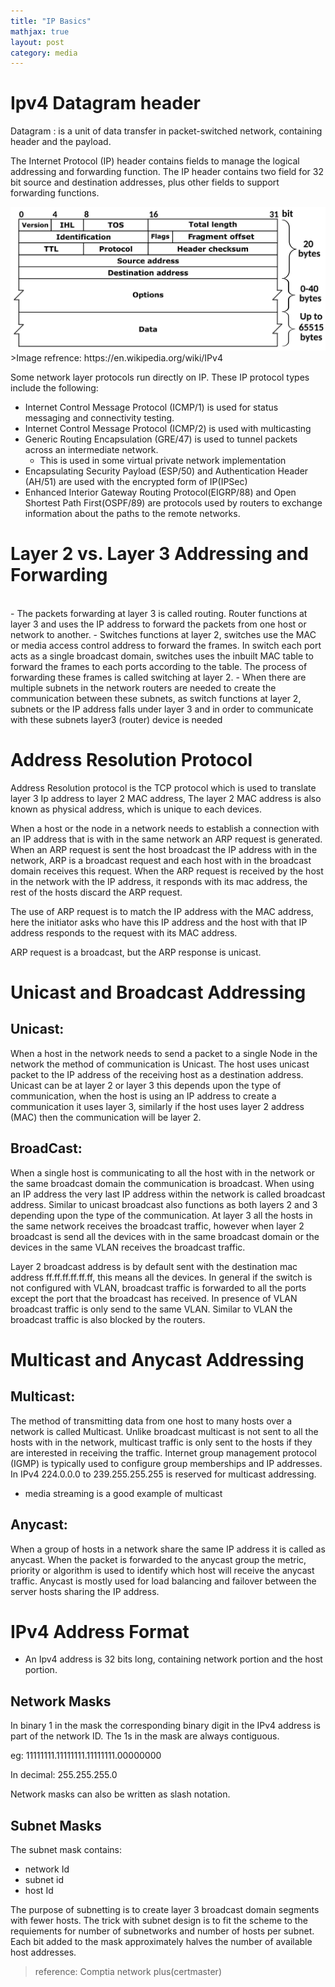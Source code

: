 ```yaml
---
title: "IP Basics"
mathjax: true
layout: post
category: media
---
```

<h1>Ipv4 Datagram header</h1>
Datagram : is a unit of data transfer in packet-switched network, containing header and the payload.


The Internet Protocol (IP) header contains fields to manage the logical addressing and forwarding function. The IP header contains two field for 32 bit source and destination addresses, plus other fields to support forwarding functions.

<img src="/assets/img/IPv4_Packet-en.svg.png">
>Image refrence: <url>https://en.wikipedia.org/wiki/IPv4</url>

Some network layer protocols run directly on IP. These IP protocol types include the following:
- Internet Control Message Protocol (ICMP/1) is used for status messaging and connectivity testing.
- Internet Control Message Protocol (ICMP/2) is used with multicasting
- Generic Routing Encapsulation (GRE/47) is used to tunnel packets across an intermediate network.
    - This is used in some virtual private network implementation
- Encapsulating Security Payload (ESP/50) and Authentication Header (AH/51) are used with the encrypted form of IP(IPSec)
- Enhanced Interior Gateway Routing Protocol(EIGRP/88) and Open Shortest Path First(OSPF/89) are protocols used by routers to exchange information about the paths to the remote networks.

<h1>Layer 2 vs. Layer 3 Addressing and Forwarding</h1><br>
- The packets forwarding at layer 3 is called routing. Router functions at layer 3 and uses the IP address to forward the packets from one host or network to another. 
- Switches functions at layer 2, switches use the MAC or media access control address to forward the frames. In switch each port acts as a single broadcast domain, switches uses the inbuilt MAC table to forward the frames to each ports according to the table. The process of forwarding these frames is called switching at layer 2.
- When there are multiple subnets in the network routers are needed to create the communication between these subnets, as switch functions at layer 2, subnets or the IP address falls under layer 3 and in order to communicate with these subnets layer3 (router) device is needed 

<h1>Address Resolution Protocol</h1>

Address Resolution protocol is the TCP protocol which is used to translate layer 3 Ip address to layer 2 MAC address, The layer 2 MAC address is also known as physical address, which is unique to each devices. 

When a host or the node in a network needs to establish a connection with an IP address that is with in the same network an ARP request is generated. When an ARP request is sent the host broadcast the IP address with in the network, ARP is a broadcast request and each host with in the broadcast domain receives this request. When the ARP request is received by the host in the network with the IP address, it responds with its mac address, the rest of the hosts discard the ARP request. 

The use of ARP request is to match the IP address with the MAC address, here the initiator asks who have this IP address and the host with that IP address responds to the request with its MAC address. 

ARP request is a broadcast, but the ARP response is unicast.

<h1>Unicast and Broadcast Addressing</h1>

<h2>Unicast:</h2>

When a host in the network needs to send a packet to a single Node in the network the method of communication is Unicast. The host uses unicast packet to the IP address of the receiving host as a destination address. Unicast can be at layer 2 or layer 3 this depends upon the type of communication, when the host is using an IP address to create a communication it uses layer 3, similarly if the host uses layer 2 address (MAC) then the communication will be layer 2.

<h2>BroadCast:</h2>

When a single host is communicating to all the host with in the network or the same broadcast domain the communication is broadcast. When using an IP address the very last IP address within the network is called broadcast address. Similar to unicast broadcast also functions as both layers 2 and 3 depending upon the type of the communication. At layer 3 all the hosts in the same network receives the broadcast traffic, however when layer 2 broadcast is send all the devices with in the same broadcast domain or the devices in the same VLAN receives the broadcast traffic.

Layer 2 broadcast address is by default sent with the destination mac address ff.ff.ff.ff.ff.ff, this means all the devices. In general if the switch is not configured with VLAN, broadcast traffic is forwarded to all the ports except the port that the broadcast has received. In presence of VLAN broadcast traffic is only send to the same VLAN. Similar to VLAN the broadcast traffic is also blocked by the routers.

<h1>Multicast and Anycast Addressing</h1>

<h2>Multicast:</h2>

The method of transmitting data from one host to many hosts over a network is called Multicast. Unlike broadcast multicast is not sent to all the hosts with in the network, multicast traffic is only sent to the hosts if they are interested in receiving the traffic. Internet group management protocol (IGMP) is typically used to configure group memberships and IP addresses. In IPv4 224.0.0.0 to 239.255.255.255 is reserved for multicast addressing.
- media streaming is a good example of multicast 


<h2>Anycast:</h2>

When a group of hosts in a network share the same IP address it is called as anycast. When the packet is forwarded to the anycast group the metric, priority or algorithm is used to identify which host will receive the anycast traffic. Anycast is mostly used for load balancing and failover between the server hosts sharing the IP address.

<h1>IPv4 Address Format</h1>

- An Ipv4 address is 32 bits long, containing network portion and the host portion. 


<h2>Network Masks</h2>


In binary 1 in the mask the corresponding binary digit in the IPv4 address is part of the network ID. The 1s in the mask are always contiguous.

eg: 11111111.11111111.11111111.00000000

In decimal: 255.255.255.0

Network masks can also be written as slash notation.

<h2>Subnet Masks</h2>

The subnet mask contains: 
- network Id 
- subnet id
- host Id

The purpose of subnetting is to create layer 3 broadcast domain segments with fewer hosts. The trick with subnet design is to fit the scheme to the requiements for number of subnetworks and number of hosts per subnet. Each bit added to the mask approximately halves the number of available host addresses.

>reference: Comptia network plus(certmaster)
